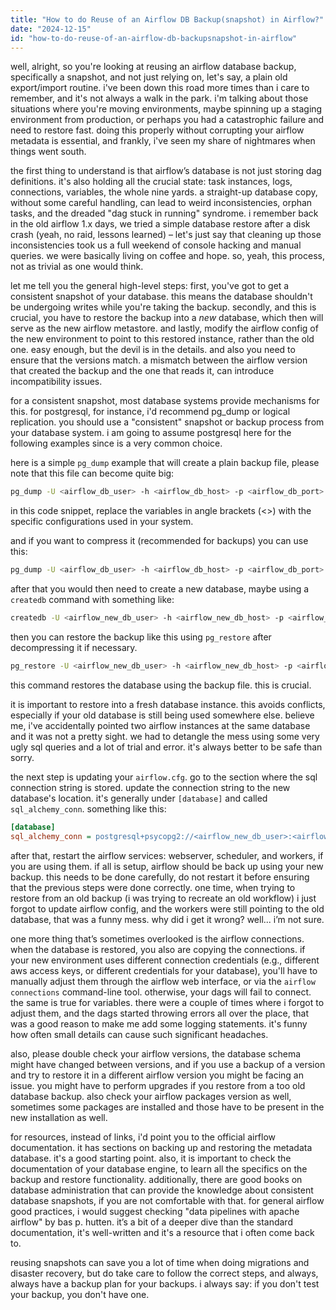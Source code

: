 ```yaml
---
title: "How to do Reuse of an Airflow DB Backup(snapshot) in Airflow?"
date: "2024-12-15"
id: "how-to-do-reuse-of-an-airflow-db-backupsnapshot-in-airflow"
---
```


well, alright, so you're looking at reusing an airflow database backup, specifically a snapshot, and not just relying on, let's say, a plain old export/import routine. i've been down this road more times than i care to remember, and it's not always a walk in the park. i'm talking about those situations where you're moving environments, maybe spinning up a staging environment from production, or perhaps you had a catastrophic failure and need to restore fast. doing this properly without corrupting your airflow metadata is essential, and frankly, i've seen my share of nightmares when things went south.

the first thing to understand is that airflow’s database is not just storing dag definitions. it's also holding all the crucial state: task instances, logs, connections, variables, the whole nine yards. a straight-up database copy, without some careful handling, can lead to weird inconsistencies, orphan tasks, and the dreaded "dag stuck in running" syndrome. i remember back in the old airflow 1.x days, we tried a simple database restore after a disk crash (yeah, no raid, lessons learned) – let's just say that cleaning up those inconsistencies took us a full weekend of console hacking and manual queries. we were basically living on coffee and hope. so, yeah, this process, not as trivial as one would think.

let me tell you the general high-level steps: first, you've got to get a consistent snapshot of your database. this means the database shouldn't be undergoing writes while you're taking the backup. secondly, and this is crucial, you have to restore the backup into a *new* database, which then will serve as the new airflow metastore. and lastly, modify the airflow config of the new environment to point to this restored instance, rather than the old one. easy enough, but the devil is in the details. and also you need to ensure that the versions match. a mismatch between the airflow version that created the backup and the one that reads it, can introduce incompatibility issues.

for a consistent snapshot, most database systems provide mechanisms for this. for postgresql, for instance, i'd recommend pg_dump or logical replication. you should use a "consistent" snapshot or backup process from your database system. i am going to assume postgresql here for the following examples since is a very common choice.

here is a simple `pg_dump` example that will create a plain backup file, please note that this file can become quite big:

```bash
pg_dump -U <airflow_db_user> -h <airflow_db_host> -p <airflow_db_port> -Fc <airflow_db_name> > airflow_backup.dump
```
in this code snippet, replace the variables in angle brackets (<>) with the specific configurations used in your system.

and if you want to compress it (recommended for backups) you can use this:
```bash
pg_dump -U <airflow_db_user> -h <airflow_db_host> -p <airflow_db_port> -Fc <airflow_db_name> | gzip > airflow_backup.dump.gz
```

after that you would then need to create a new database, maybe using a `createdb` command with something like:

```bash
createdb -U <airflow_new_db_user> -h <airflow_new_db_host> -p <airflow_new_db_port> -O <airflow_new_db_owner> <airflow_new_db_name>
```

then you can restore the backup like this using `pg_restore` after decompressing it if necessary.

```bash
pg_restore -U <airflow_new_db_user> -h <airflow_new_db_host> -p <airflow_new_db_port> -d <airflow_new_db_name> airflow_backup.dump
```
this command restores the database using the backup file. this is crucial.

it is important to restore into a fresh database instance. this avoids conflicts, especially if your old database is still being used somewhere else. believe me, i've accidentally pointed two airflow instances at the same database and it was not a pretty sight. we had to detangle the mess using some very ugly sql queries and a lot of trial and error. it's always better to be safe than sorry.

the next step is updating your `airflow.cfg`. go to the section where the sql connection string is stored. update the connection string to the new database's location. it's generally under `[database]` and called `sql_alchemy_conn`. something like this:

```ini
[database]
sql_alchemy_conn = postgresql+psycopg2://<airflow_new_db_user>:<airflow_new_db_password>@<airflow_new_db_host>:<airflow_new_db_port>/<airflow_new_db_name>
```

after that, restart the airflow services: webserver, scheduler, and workers, if you are using them. if all is setup, airflow should be back up using your new backup. this needs to be done carefully, do not restart it before ensuring that the previous steps were done correctly. one time, when trying to restore from an old backup (i was trying to recreate an old workflow) i just forgot to update airflow config, and the workers were still pointing to the old database, that was a funny mess. why did i get it wrong? well... i’m not sure.

one more thing that’s sometimes overlooked is the airflow connections. when the database is restored, you also are copying the connections. if your new environment uses different connection credentials (e.g., different aws access keys, or different credentials for your database), you'll have to manually adjust them through the airflow web interface, or via the `airflow connections` command-line tool. otherwise, your dags will fail to connect. the same is true for variables. there were a couple of times where i forgot to adjust them, and the dags started throwing errors all over the place, that was a good reason to make me add some logging statements. it's funny how often small details can cause such significant headaches.

also, please double check your airflow versions, the database schema might have changed between versions, and if you use a backup of a version and try to restore it in a different airflow version you might be facing an issue. you might have to perform upgrades if you restore from a too old database backup. also check your airflow packages version as well, sometimes some packages are installed and those have to be present in the new installation as well.

for resources, instead of links, i'd point you to the official airflow documentation. it has sections on backing up and restoring the metadata database. it's a good starting point. also, it is important to check the documentation of your database engine, to learn all the specifics on the backup and restore functionality. additionally, there are good books on database administration that can provide the knowledge about consistent database snapshots, if you are not comfortable with that. for general airflow good practices, i would suggest checking "data pipelines with apache airflow" by bas p. hutten. it’s a bit of a deeper dive than the standard documentation, it's well-written and it's a resource that i often come back to.

reusing snapshots can save you a lot of time when doing migrations and disaster recovery, but do take care to follow the correct steps, and always, always have a backup plan for your backups. i always say: if you don't test your backup, you don't have one.
